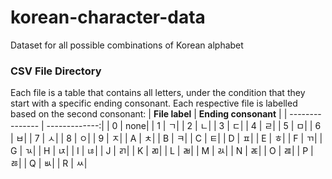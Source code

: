 # korean-character-data
Dataset for all possible combinations of Korean alphabet

### CSV File Directory
Each file is a table that contains all letters, under the condition that they start with a specific ending consonant. 
Each respective file is labelled based on the second consonant:
| **File label** | **Ending consonant** |
| --------------- | -------------:|
| 0 | none|
| 1 | ㄱ|
| 2 | ㄴ|
| 3 | ㄷ|
| 4 | ㄹ|
| 5 | ㅁ|
| 6 | ㅂ|
| 7 | ㅅ|
| 8 | ㅇ|
| 9 | ㅈ|
| A | ㅊ|
| B | ㅋ|
| C | ㅌ|
| D | ㅍ|
| E | ㅎ|
| F | ㄲ|
| G | ㄳ|
| H | ㄵ|
| I | ㄶ|
| J | ㄺ|
| K | ㄻ|
| L | ㄼ|
| M | ㄽ|
| N | ㄾ|
| O | ㄿ|
| P | ㅀ|
| Q | ㅄ|
| R | ㅆ|